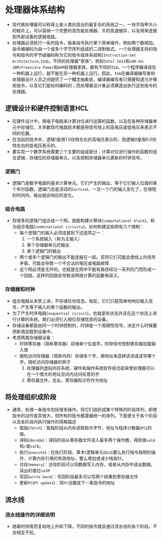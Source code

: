 # 处理器体系结构

- 现代微处理器可以称得上是人类创造出的最复杂的系统之一。一块手指甲大小的硅片上，可以容纳一个完整的高性能处理器、大的高速缓存，以及用来连接到外部设备的逻辑电路。
- 处理器必须执行一系列指令，每条指令执行某个简单操作，例如两个数相加。指令被编码为由一个或多个字节序列组成的二进制格式。一个处理器支持的指令和指令的字节级编码称为它的指令级体系结构(`Instruction-Set Architecture,ISA`)。不同的处理器"家族"，例如`Intel IA32`和`x86-64`、`IBM/Freescale Power`和`ARM`处理器家族，都有不同的`ISA`。一个程序编译成在一种机器上运行，就不能在另一种机器上运行。因此，`ISA`在编译器编写者和处理器设计人员之间提供了一个概念抽象层，编译器编写者只需要知道允许哪些指令，以及它们是如何编码的；而处理器设计者必须建造出执行这些指令的处理器。

## 逻辑设计和硬件控制语言HCL

- 在硬件设计中，用电子电路来计算对位进行运算的函数，以及在各种存储器单元中存储位，大多数现代电路技术都是用信号线上的高电压或低电压来表示不同的位置。
- 在当前的技术中，逻辑1是用1.0伏特左右的高电压表示的，而逻辑0是用0.0伏特左右的低电压表示的。
- 要实现一个数字系统需要三个主要的组成部分：计算对位进行操作的函数的组合逻辑、存储位的存储器单元，以及控制存储器单元更新的时钟信号。

### 逻辑门

- 逻辑门是数字电路的基本计算单元。它们产生的输出，等于它们输入位值的某个布尔函数。逻辑门总是活动的(`active`)，一旦一个门的输入变化了，在很短的时间内，输出就会响应的变化。

### 组合电路

- 将很多的逻辑门组合成一个网，就能构建计算块(`computational block`)，称为组合电路(`combinational circuits`)。如何构建这些网有几个限制：
  - 每个逻辑门的输入必须连接到下述选项之一：
    1. 一个系统输入（称为主输入）
    2. 某个存储器单元的输出
    3. 某个逻辑门的输出
  - 两个或多个逻辑门的输出不能连接在一起。否则它们可能会使线上的信号矛盾，可能会导致一个不合法的电压或电路故障
  - 这个网必须是无环的。也就是在网中不能有路径经过一系列的门而形成一个回路，这样的回路会导致该网络计算的函数有歧义。

### 存储器和时钟

- 组合电路从本质上讲，不存储任何信息。相反，它们只是简单地响应输入信号，产生等于输入的某个函数的输出。
- 为了产生时序电路(`sequential circuit`)，也就是有状态并且在这个状态上进行计算的系统，我们必须引入按位存储信息的设备。
- 存储设备都是由同一个时钟控制的，时钟是一个周期性信号，决定什么时候要把新值加载到设备中。
- 考虑两类存储器设备：
  - 时钟寄存器（简称寄存器）存储单个位或字。时钟信号控制寄存器加载输入值
  - 随机访问存储器（简称内存）存储多个字，用地址来选择该读或该写哪个字。随机访问存储器的例子
    1. 处理器的虚拟内存系统，硬件和操作系统软件结合起来使处理器可以在一个很大的地址空间内访问任意的字
    2. 寄存器文件，在此，寄存器标识符作为地址

## 将处理组织成阶段

- 通常，处理一条指令包括很多操作。将它们组织成某个特殊的阶段序列，即使指令的动作差异很大，但所有的指令都遵循统一的序列。下面使关于各个阶段以及各阶段内执行操作的简略描述
  - 取指(`fetch`)：取指阶段从内存读取指令字节，地址为程序计数器(`PC`)的值。
  - 译码(`decode`)：译码阶段从寄存器文件读入最多两个操作数，得到值`valA`和`/`或`valB`。
  - 执行(`execute`)：在执行阶段，算术/逻辑单元(`ALU`)要么执行指令指明的操作，计算内存引用的有效地址，要么增加或减少栈指针。
  - 访存(`memory`)：访存阶段可以将数据写入内存，或者从内存中读出数据。读出的值位`valM`
  - 写回(`write back`)：写回阶段最多可以写两个结果到寄存器文件
  - 更新`PC`(`PC update`)：将`PC`设置成下一条指令的地址

## 流水线

### 流水线操作的详细说明

- 随着时钟周而复始地上升和下降，不同的指令就会通过流水线的各个阶段，不会相互干扰。
